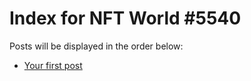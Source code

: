 # Index for NFT World #5540
Posts will be displayed in the order below:

- [Your first post](./001-first.md)

